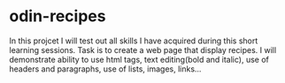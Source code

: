 # odin-recipes
In this projcet I will test out all skills I have acquired during this short learning sessions.
Task is to create a web page that display recipes.
I will demonstrate ability to use html tags, text editing(bold and italic), use of headers and paragraphs, use of lists, images, links...



